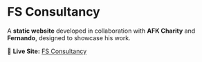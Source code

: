 # FS Consultancy  

A **static website** developed in collaboration with **AFK Charity** and **Fernando**, designed to showcase his work.  

🔗 **Live Site:** [FS Consultancy](https://lottieJudge.github.io/FSconsultancy/)  

